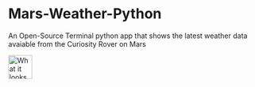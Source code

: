 # Mars-Weather-Python
An Open-Source Terminal python app that shows the latest weather data avaiable from the Curiosity Rover on Mars



<img src="https://imgur.com/a/vOIfHYd" alt="What it looks like" width="48px" height="48px">
